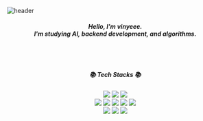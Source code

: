 ![header](https://capsule-render.vercel.app/api?type=waving&color=auto&height=300&section=header&text=vinyeee&fontSize=90&fontColor=ffffff&backgroundColor=8b00ff)

<div align="center">
  <h5>Hello, I'm vinyeee.<br> I'm studying AI, backend development, and algorithms.</h5><br><br>
  <h5>📚 Tech Stacks 📚</h5>
  <a href="#"><img src="https://img.shields.io/badge/-C-A8B9CC?logo=C&logoColor=white&style=flat"/></a>
  <a href="#"><img src="https://img.shields.io/badge/-Python-3776AB?logo=Python&logoColor=white&style=flat"/></a>
  <a href="#"><img src="https://img.shields.io/badge/-Java-007396?logo=Java&logoColor=white&style=flat"/></a><br>
  <a href="#"><img src="https://img.shields.io/badge/-JavaScript-F7DF1E?logo=JavaScript&logoColor=white&style=flat"/></a>
  <a href="#"><img src="https://img.shields.io/badge/-HTML-E34F26?logo=HTML5&logoColor=white&style=flat"/></a>
  <a href="#"><img src="https://img.shields.io/badge/-CSS-1572B6?logo=CSS3&logoColor=white&style=flat"/></a>
  <a href="#"><img src="https://img.shields.io/badge/-Spring-6DB33F?logo=Spring&logoColor=white&style=flat"/></a>
  <a href="#"><img src="https://img.shields.io/badge/-JSP-007396?logo=Java&logoColor=white&style=flat"/></a><br>
  <a href="#"><img src="https://img.shields.io/badge/-SQL-4479A1?logo=MySQL&logoColor=white&style=flat"/></a>
  <a href="#"><img src="https://img.shields.io/badge/-TensorFlow-FF6F00?logo=TensorFlow&logoColor=white&style=flat"/></a>
  <a href="#"><img src="https://img.shields.io/badge/-PyTorch-EE4C2C?logo=PyTorch&logoColor=white&style=flat"/></a>
</div>

<!--

**vinyeee/vinyeee** is a ✨ _special_ ✨ repository because its `README.md` (this file) appears on your GitHub profile.

Here are some ideas to get you started:

- 🔭 I’m currently working on ...
- 🌱 I’m currently learning ...
- 👯 I’m looking to collaborate on ...
- 🤔 I’m looking for help with ...
- 💬 Ask me about ...
- 📫 How to reach me: ...
- 😄 Pronouns: ...
- ⚡ Fun fact: ...
-->
